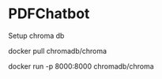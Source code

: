 # PDFChatbot

Setup chroma db

docker pull chromadb/chroma

docker run -p 8000:8000 chromadb/chroma
